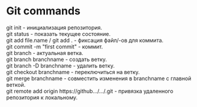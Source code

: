 # Git commands 

git init - инициализация репозитория.  
git status - показать текущее состояние.  
git add file.name / git add . - фиксация файл/-ов для коммита.  
git commit -m "first commit" - коммит.  
git branch - актуальная ветка.  
git branch branchname - создать ветку.  
git branch -D branchname - удалить ветку.  
git checkout branchname - переключиться на ветку.  
git merge branchname - совместить изменения в branchname с главной веткой.  
git remote add origin https://github.../.../.git - привязка удаленного репозитория к локальному.  